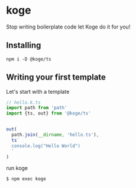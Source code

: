 # koge

Stop writing boilerplate code let Koge do it for you!

## Installing

```
npm i -D @koge/ts
```

## Writing your first template

Let's start with a template

```typescript
// hello.k.ts
import path from 'path'
import {ts, out} from '@koge/ts'


out(
  path.join(__dirname, 'hello.ts'),
  ts`
  console.log("Hello World")
  `
)
```

run koge 

```sh
$ npm exec koge
```

